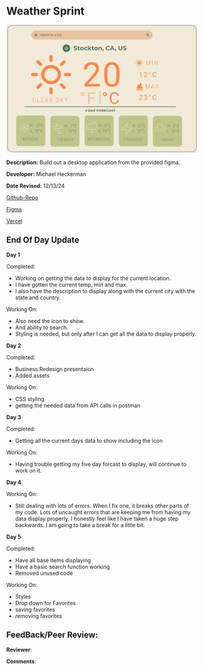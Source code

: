 # Weather Sprint

![Design preview for the weather app](./assets/ReadmePreview.png)

**Description:** Build out a desktop application from the provided figma.

**Developer:** Michael Heckerman

**Date Revised:** 12/13/24

[Github-Repo](https://github.com/mkheck13/weathersprint)

[Figma](https://www.figma.com/design/ldUWQTiHsWodPq4GH4jeok/Weather-App?node-id=0-1&t=YdltH3a8wa8KZsqC-1)

[Vercel](https://weathersprint.vercel.app/)

## End Of Day Update

**Day 1**

Completed:
- Working on getting the data to display for the current location. 
- I have gotten the current temp, min and max.
- I also have the description to display along with the current city with the state and country. 

Working On:
- Also need the icon to show. 
- And ability to search. 
- Styling is needed, but only after I can get all the data to display properly.

**Day 2**

Completed:
- Business Redesign presentaion
- Added assets

Working On:
- CSS styling
- getting the needed data from API calls in postman

**Day 3**

Completed:
- Getting all the current days data to show including the icon

Working On:
- Having trouble getting my five day forcast to display, will continue to work on it.

**Day 4**

Working On:
- Still dealing with lots of errors. When I fix one, it breaks other parts of my code. Lots of uncaught errors that are keeping me from having my data display properly. I honestly feel like I have taken a huge step backwards. I am going to take a break for a little bit.

**Day 5**

Completed:
- Have all base items displaying
- Have a basic search function working
- Removed unused code

Working On:
- Styles
- Drop down for Favorites
- saving favorites
- removing favorites

## FeedBack/Peer Review:

**Reviewer**: 

**Comments**: